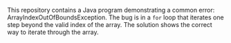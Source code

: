 This repository contains a Java program demonstrating a common error: ArrayIndexOutOfBoundsException. The bug is in a `for` loop that iterates one step beyond the valid index of the array. The solution shows the correct way to iterate through the array.